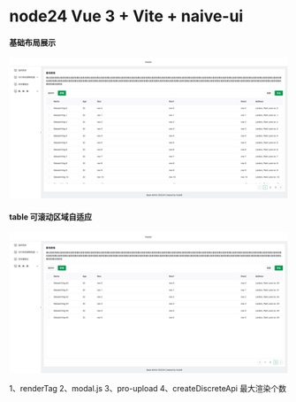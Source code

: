 # node24 Vue 3 + Vite + naive-ui

#### 基础布局展示

![基础布局展示](/src/assets/image.png)

#### table 可滚动区域自适应

![table 可滚动区域自适应](/src/assets/image2.png)

1、renderTag
2、modal.js
3、pro-upload
4、createDiscreteApi 最大渲染个数

